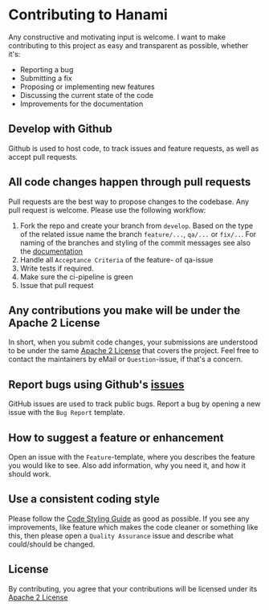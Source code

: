 # Contributing to Hanami

Any constructive and motivating input is welcome. I want to make contributing to this project as easy and transparent as possible, whether it's:

- Reporting a bug
- Submitting a fix
- Proposing or implementing new features
- Discussing the current state of the code
- Improvements for the documentation

## Develop with Github

Github is used to host code, to track issues and feature requests, as well as accept pull requests.

## All code changes happen through pull requests

Pull requests are the best way to propose changes to the codebase. Any pull request is welcome. Please use the following workflow:

1. Fork the repo and create your branch from `develop`. Based on the type of the related issue name the branch `feature/...`, `qa/...` or `fix/..`. For naming of the branches and styling of the commit messages see also the [documentation](https://docs.hanami-ai.com/other/git_workflow/)
2. Handle all `Acceptance Criteria` of the feature- of qa-issue
3. Write tests if required.
4. Make sure the ci-pipeline is green
5. Issue that pull request

## Any contributions you make will be under the Apache 2 License

In short, when you submit code changes, your submissions are understood to be under the same [Apache 2 License](https://github.com/kitsudaiki/Hanami/blob/develop/LICENSE) that covers the project. Feel free to contact the maintainers by eMail or `Question`-issue, if that's a concern.

## Report bugs using Github's [issues](https://github.com/kitsudaiki/Hanami/issues)

GitHub issues are used to track public bugs. Report a bug by opening a new issue with the `Bug Report` template.

## How to suggest a feature or enhancement

Open an issue with the `Feature`-template, where you describes the feature you would like to see. Also add information, why you need it, and how it should work.

## Use a consistent coding style

Please follow the [Code Styling Guide](https://docs.hanami-ai.com/other/code_styling/) as good as possible. If you see any improvements, like feature which makes the code cleaner or something like this, then please open a `Quality Assurance` issue and describe what could/should be changed.

## License

By contributing, you agree that your contributions will be licensed under its [Apache 2 License](https://github.com/kitsudaiki/Hanami/blob/develop/LICENSE)
